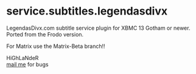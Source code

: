 service.subtitles.legendasdivx
=========================

LegendasDivx.com subtitle service plugin for XBMC 13 Gotham or newer.<br>
Ported from the Frodo version.

For Matrix use the Matrix-Beta branch!!

HiGhLaNdeR
<br><a href="mailto:highlander@teknorage.com">mail me</a> for bugs
